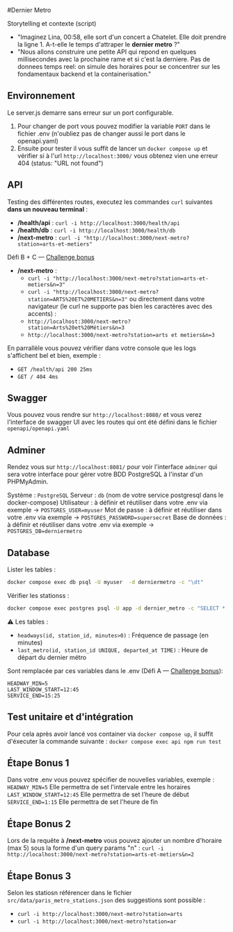 #Dernier Metro

Storytelling et contexte (script)
- "Imaginez Lina, 00:58, elle sort d'un concert a Chatelet. Elle doit prendre la ligne 1. A-t-elle le temps d'attraper le **dernier metro** ?"
- "Nous allons construire une petite API qui repond en quelques millisecondes avec la prochaine rame et si c'est la derniere. Pas de donnees temps reel: on simule des horaires pour se concentrer sur les fondamentaux backend et la containerisation."

## Environnement
Le server.js demarre sans erreur sur un port configurable. 
1) Pour changer de port vous pouvez modifier la variable `PORT` dans le fichier .env (n'oubliez pas de changer aussi le port dans le openapi.yaml)
2) Ensuite pour tester il vous suffit de lancer un `docker compose up` et vérifier si à l'url `http://localhost:3000/` vous obtenez vien une erreur 404 (status:	"URL not found")

## API
Testing des différentes routes, executez les commandes `curl` suivantes **dans un nouveau terminal** : 
- **/health/api** : `curl -i http://localhost:3000/health/api` 
- **/health/db** : `curl -i http://localhost:3000/health/db` 
- **/next-metro** : `curl -i "http://localhost:3000/next-metro?station=arts-et-metiers"`

Défi B + C — [Challenge bonus](https://teams.microsoft.com/l/message/19:meeting_ZjgyYjI4ODgtYjYzOS00MTA5LWE0MzYtZmVlZTRkMDk1NmU0@thread.v2/1758025194336?context=%7B%22contextType%22%3A%22chat%22%7D)
- **/next-metro** :
  - `curl -i "http://localhost:3000/next-metro?station=arts-et-metiers&n=3"`
  - `curl -i "http://localhost:3000/next-metro?station=ARTS%20ET%20METIERS&n=3"`
  ou directement dans votre navigateur (le curl ne supporte pas bien les caractères avec des accents) : 
  - `http://localhost:3000/next-metro?station=Arts%20et%20Métiers&n=3`
  - `http://localhost:3000/next-metro?station=arts et metiers&n=3`

En parrallèle vous pouvez vérifier dans votre console que les logs s'affichent bel et bien, exemple : 
- `GET /health/api 200 25ms`
- `GET / 404 4ms` 

## Swagger
Vous pouvez vous rendre sur `http://localhost:8080/` et vous verez l'interface de swagger UI avec les routes qui ont été défini dans le fichier `openapi/openapi.yaml`


## Adminer
Rendez vous sur `http://localhost:8081/` pour voir l'interface `adminer` qui sera votre interface pour gérer votre BDD PostgreSQL à l'instar d'un PHPMyAdmin.

Système	: `PostgreSQL`
Serveur	: `db` (nom de votre service postgresql dans le docker-compose)
Utilisateur	: à définir et réutiliser dans votre .env via exemple -> `POSTGRES_USER=myuser`
Mot de passe : à définir et réutiliser dans votre .env via exemple -> `POSTGRES_PASSWORD=supersecret`
Base de données	: à définir et réutiliser dans votre .env via exemple -> `POSTGRES_DB=derniermetro`

## Database 
Lister les tables : 
```bash
docker compose exec db psql -U myuser  -d derniermetro -c "\dt"
```

Vérifier les stationss : 
```bash
docker compose exec postgres psql -U app -d dernier_metro -c "SELECT * FROM stations;"
```

⚠️ Les tables :
- `headways(id, station_id, minutes>0)` : Fréquence de passage (en minutes)
- `last_metro(id, station_id UNIQUE, departed_at TIME)` : Heure de départ du dernier métro

Sont remplacée par ces variables dans le .env (Défi A — [Challenge bonus](https://teams.microsoft.com/l/message/19:meeting_ZjgyYjI4ODgtYjYzOS00MTA5LWE0MzYtZmVlZTRkMDk1NmU0@thread.v2/1758025194336?context=%7B%22contextType%22%3A%22chat%22%7D)):
```
HEADWAY_MIN=5
LAST_WINDOW_START=12:45
SERVICE_END=15:25
```

## Test unitaire et d'intégration
Pour cela après avoir lancé vos container via `docker compose up`,
il suffit d'éxecuter la commande suivante : 
`docker compose exec api npm run test`













## Étape Bonus 1
Dans votre .env vous pouvez spécifier de nouvelles variables, exemple : 
`HEADWAY_MIN=5` Elle permettra de set l'intervale entre les horaires
`LAST_WINDOW_START=12:45` Elle permettra de set l'heure de début 
`SERVICE_END=1:15` Elle permettra de set l'heure de fin

## Étape Bonus 2
Lors de la requête à **/next-metro** vous pouvez ajouter un nombre d'horaire (max 5) sous la forme d'un query params "n" : 
`curl -i http://localhost:3000/next-metro?station=arts-et-metiers&n=2`

## Étape Bonus 3
Selon les statiosn référencer dans le fichier `src/data/paris_metro_stations.json` des suggestions sont possible : 
- `curl -i http://localhost:3000/next-metro?station=arts`
- `curl -i http://localhost:3000/next-metro?station=ar`



